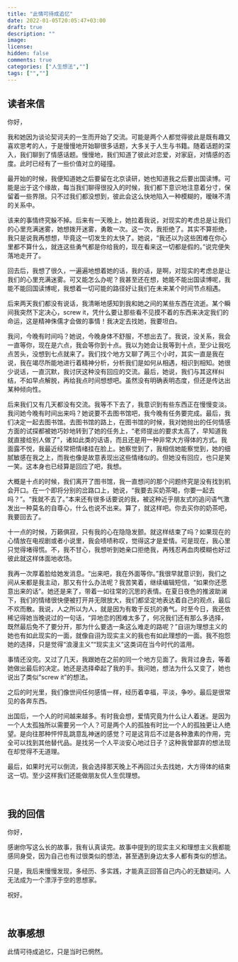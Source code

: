 ```yaml
---
title: "此情可待成追忆"
date: 2022-01-05T20:05:47+03:00
draft: true
description: ""
image: 
license: 
hidden: false
comments: true
categories: ["人生想法",""]
tags: ["",""]
---
```


## 读者来信

你好，

我和她因为谈论契诃夫的一生而开始了交流。可能是两个人都觉得彼此是既有趣又喜欢思考的人，于是慢慢地开始聊很多话题，大多关于人生与书籍。随着话题的深入，我们聊到了情感话题。慢慢地，我们知道了彼此对恋爱，对家庭，对情感的态度。此时已经有了一些价值对立的碰撞。

最开始的时候，我便知道她之后要留在北京读研，她也知道我之后要出国读博。可能是出于这个缘故，每当我们聊得很投入的时候，我们都下意识地注意着分寸，保留着一些界限。只不过我们都没想到，彼此会这么快地陷入一种模糊的，暧昧不清的关系中。

该来的事情终究躲不掉。后来有一天晚上，她拉着我说，对现实的考虑总是让我们的心里充满迷雾，她想拨开迷雾，勇敢一次。这一次，我拒绝了。其实不算拒绝，我只是说我再想想，毕竟这一切发生的太快了。她说，“我还以为这些困难在你心里都不算什么，就连这些勇气都是你给我的，现在看来这一切都是假的。”说完便失落地走开了。

回去后，我想了很久，一遍遍地想着她的话，我的话，是啊，对现实的考虑总是让我们的心里充满迷雾。可又能怎么办呢？我甚至还在想，她能不能出国读博呢，我能不能回国读博呢，我想着一切可能的路径好让我们在未来某个时间节点相遇。

后来两天我们都没有说话，我清晰地感知到我和她之间的某些东西在流逝。某个瞬间我突然下定决心，screw it，凭什么要让那些看不见摸不着的东西来决定我们的命运，这是精神侏儒才会做的事情！我决定去找她，我要坦白。

我问，今晚有时间吗？她说，今晚身体不舒服，不想出去了。我说，没关系，我会一直等你，现在是六点，我会等你到十点。我以为她会让我等到十点，至少让我吃点苦头，没想到七点就来了。我们找个地方又聊了两三个小时，其实一直是我在说，我在竭尽所能地进行着精神分析，分析我们是如何从相遇，相识到相知。她很少说话，一直沉默，我讨厌这种没有回应的交流。最后，她说，我们与其这样纠结，不如早点解脱，再给我点时间想想吧。虽然没有明确表明态度，但还是传达出某种倾向性。

后来我们又有几天都没有交流。我等不下去了，我意识到有些东西正在慢慢变淡。我问她今晚有时间出来吗？她说要不去图书馆吧，我今晚有任务要完成。最后，我们决定一起去图书馆。去图书馆的路上，在图书馆的时候，我对她抛出的任何情感方面的试探都被她巧妙地转到了她的任务上，“老师提出的要求太高了，早知道我就直接给别人做了”，诸如此类的话语，而且还是用一种非常大方得体的方式。我面露不悦，我最近经常把情绪挂在脸上。她察觉到了，我相信她能察觉到，她的细腻敏感在我之上，而我也像是故意表现出这些情绪似的。但她没有回应，也只是笑一笑。这本身也已经算是回应了吧，我想。

大概是十点的时候，我们离开了图书馆，我一直想问的那个问题终究是没有找到机会开口。在一个即将分别的岔路口上，她说，“我要去买奶茶喝，你要一起去吗？”。“我就不去了。”本来还有很多话要说的我，被这种近乎朋友式的追问语气激发出一种莫名的自尊心，什么也说不出来。算了，就这样吧。你去买你的奶茶吧，我要回去了。

十一点的时候，万籁俱寂，只有我的心在隐隐发颤。就这样结束了吗？如果现在的心情放在电视剧或者小说里，我会啧啧称叹，觉得这才是爱情。可是现在，我心里只觉得堵得慌。不，我不甘心，我想听到她亲口拒绝我，再残忍再血肉模糊也好过彼此就这样体面地收场。

我再一次厚着脸给她发消息。“出来吧，我在外面等你。”我很早就意识到，我们之间从来都是我主动，那又有什么办法呢？我苦笑着，继续编辑短信，“如果你还愿意出来的话”。她还是来了，带着一如往常的沉思的表情。在夏日夜色的推波助澜下，我们的情绪很快便被打开并无限放大，我们都坚定地表达着自己的观点，最后不欢而散。我说，人之所以为人，就是因为有敢于反抗的勇气。时至今日，我还依稀记得她当晚说过的一句话，“异地恋的困难太多了，何况我们还有那么多选择，既然最后免不了要分开，那为什么要选一条这么难走的路呢？”自诩为理想主义的她也有如此现实的一面，就像自诩为现实主义的我也有如此理想的一面。我不抱怨她的选择，只是觉得“浪漫主义”“现实主义”这类词在当今时代的滥用。

事情还没完。又过了几天，我跟她在之前的同一个地方见面了。我背过身去，等着她做出最后的决定。她还是选择牵起了我的手。我问她，想法为什么又变了，她也说出了类似“screw it”的想法。

之后的时光里，我们像世间任何感情一样，经历着幸福，平淡，争吵。最后是很常见的各奔东西。

出国后，一个人的时间越来越多。有时我会想，爱情究竟为什么让人着迷。是因为一个人太孤独所以需要另一个人？可是两个人的孤独有时比一个人的孤独更让人绝望。是向往那种怦怦乱跳意乱神迷的感觉？可是这背后不过是各种激素的作用，完全可以找到其他替代品。是找另一个人平淡安心地过日子？这种我曾鄙弃的想法现在却觉得不无道理。

最后，如果时光可以倒流，我会选择那天晚上不再回过头去找她，大方得体的结束这一切。至少这样我们还能做朋友侃人生侃理想。

&nbsp;


## 我的回信

你好，

感谢你写这么长的故事，我有认真读完。故事中提到的现实主义和理想主义我都能感同身受，因为自己也有过很类似的想法，甚至遇到身边太多人都有类似的想法。

只是，我后来慢慢发现，多经历、多实践，才能真正回答自己内心的无数疑问。人无法成为一个漂浮于空的思想家。

祝好。

&nbsp;


## 故事感想

此情可待成追忆，只是当时已惘然。